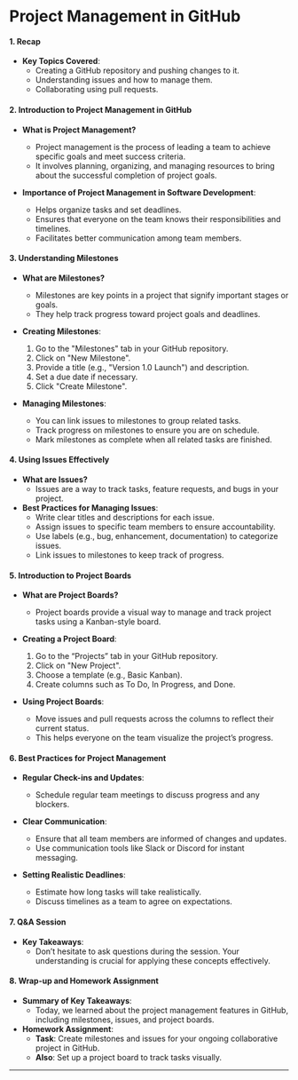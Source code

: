 # Project Management in GitHub

#### 1. Recap

- **Key Topics Covered**:
  - Creating a GitHub repository and pushing changes to it.
  - Understanding issues and how to manage them.
  - Collaborating using pull requests.

#### 2. Introduction to Project Management in GitHub

- **What is Project Management?**

  - Project management is the process of leading a team to achieve specific goals and meet success criteria.
  - It involves planning, organizing, and managing resources to bring about the successful completion of project goals.

- **Importance of Project Management in Software Development**:
  - Helps organize tasks and set deadlines.
  - Ensures that everyone on the team knows their responsibilities and timelines.
  - Facilitates better communication among team members.

#### 3. Understanding Milestones

- **What are Milestones?**

  - Milestones are key points in a project that signify important stages or goals.
  - They help track progress toward project goals and deadlines.

- **Creating Milestones**:

  1. Go to the "Milestones" tab in your GitHub repository.
  2. Click on "New Milestone".
  3. Provide a title (e.g., "Version 1.0 Launch") and description.
  4. Set a due date if necessary.
  5. Click "Create Milestone".

- **Managing Milestones**:
  - You can link issues to milestones to group related tasks.
  - Track progress on milestones to ensure you are on schedule.
  - Mark milestones as complete when all related tasks are finished.

#### 4. Using Issues Effectively

- **What are Issues?**
  - Issues are a way to track tasks, feature requests, and bugs in your project.
- **Best Practices for Managing Issues**:
  - Write clear titles and descriptions for each issue.
  - Assign issues to specific team members to ensure accountability.
  - Use labels (e.g., bug, enhancement, documentation) to categorize issues.
  - Link issues to milestones to keep track of progress.

#### 5. Introduction to Project Boards

- **What are Project Boards?**

  - Project boards provide a visual way to manage and track project tasks using a Kanban-style board.

- **Creating a Project Board**:

  1. Go to the “Projects” tab in your GitHub repository.
  2. Click on "New Project".
  3. Choose a template (e.g., Basic Kanban).
  4. Create columns such as To Do, In Progress, and Done.

- **Using Project Boards**:
  - Move issues and pull requests across the columns to reflect their current status.
  - This helps everyone on the team visualize the project’s progress.

#### 6. Best Practices for Project Management

- **Regular Check-ins and Updates**:
  - Schedule regular team meetings to discuss progress and any blockers.
- **Clear Communication**:

  - Ensure that all team members are informed of changes and updates.
  - Use communication tools like Slack or Discord for instant messaging.

- **Setting Realistic Deadlines**:
  - Estimate how long tasks will take realistically.
  - Discuss timelines as a team to agree on expectations.

#### 7. Q&A Session

- **Key Takeaways**:
  - Don’t hesitate to ask questions during the session. Your understanding is crucial for applying these concepts effectively.

#### 8. Wrap-up and Homework Assignment

- **Summary of Key Takeaways**:
  - Today, we learned about the project management features in GitHub, including milestones, issues, and project boards.
- **Homework Assignment**:
  - **Task**: Create milestones and issues for your ongoing collaborative project in GitHub.
  - **Also**: Set up a project board to track tasks visually.

---


